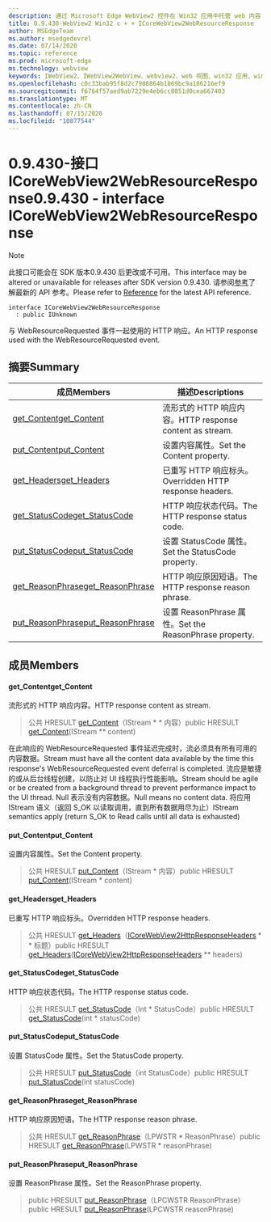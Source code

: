 ```yaml
---
description: 通过 Microsoft Edge WebView2 控件在 Win32 应用中托管 web 内容
title: 0.9.430-WebView2 Win32 c + + ICoreWebView2WebResourceResponse
author: MSEdgeTeam
ms.author: msedgedevrel
ms.date: 07/14/2020
ms.topic: reference
ms.prod: microsoft-edge
ms.technology: webview
keywords: IWebView2、IWebView2WebView、webview2、web 视图、win32 应用、win32、edge、ICoreWebView2、ICoreWebView2Host、浏览器控件、边缘 html
ms.openlocfilehash: c0c33bab95f8d2c7908864b1869bc9a186216ef9
ms.sourcegitcommit: f6764f57aed9ab7229e4eb6cc8851d0cea667403
ms.translationtype: MT
ms.contentlocale: zh-CN
ms.lasthandoff: 07/15/2020
ms.locfileid: "10877544"
---
```

# <span data-ttu-id="72ea0-104">0.9.430-接口 ICoreWebView2WebResourceResponse</span><span class="sxs-lookup"><span data-stu-id="72ea0-104">0.9.430 - interface ICoreWebView2WebResourceResponse</span></span> 

> [!NOTE]
> <span data-ttu-id="72ea0-105">此接口可能会在 SDK 版本0.9.430 后更改或不可用。</span><span class="sxs-lookup"><span data-stu-id="72ea0-105">This interface may be altered or unavailable for releases after SDK version 0.9.430.</span></span> <span data-ttu-id="72ea0-106">请参阅[参考](../../../webview2-api-reference.md)了解最新的 API 参考。</span><span class="sxs-lookup"><span data-stu-id="72ea0-106">Please refer to [Reference](../../../webview2-api-reference.md) for the latest API reference.</span></span>

```
interface ICoreWebView2WebResourceResponse
  : public IUnknown
```

<span data-ttu-id="72ea0-107">与 WebResourceRequested 事件一起使用的 HTTP 响应。</span><span class="sxs-lookup"><span data-stu-id="72ea0-107">An HTTP response used with the WebResourceRequested event.</span></span>

## <span data-ttu-id="72ea0-108">摘要</span><span class="sxs-lookup"><span data-stu-id="72ea0-108">Summary</span></span>

 <span data-ttu-id="72ea0-109">成员</span><span class="sxs-lookup"><span data-stu-id="72ea0-109">Members</span></span>                        | <span data-ttu-id="72ea0-110">描述</span><span class="sxs-lookup"><span data-stu-id="72ea0-110">Descriptions</span></span>
--------------------------------|---------------------------------------------
[<span data-ttu-id="72ea0-111">get_Content</span><span class="sxs-lookup"><span data-stu-id="72ea0-111">get_Content</span></span>](#get_content) | <span data-ttu-id="72ea0-112">流形式的 HTTP 响应内容。</span><span class="sxs-lookup"><span data-stu-id="72ea0-112">HTTP response content as stream.</span></span>
[<span data-ttu-id="72ea0-113">put_Content</span><span class="sxs-lookup"><span data-stu-id="72ea0-113">put_Content</span></span>](#put_content) | <span data-ttu-id="72ea0-114">设置内容属性。</span><span class="sxs-lookup"><span data-stu-id="72ea0-114">Set the Content property.</span></span>
[<span data-ttu-id="72ea0-115">get_Headers</span><span class="sxs-lookup"><span data-stu-id="72ea0-115">get_Headers</span></span>](#get_headers) | <span data-ttu-id="72ea0-116">已重写 HTTP 响应标头。</span><span class="sxs-lookup"><span data-stu-id="72ea0-116">Overridden HTTP response headers.</span></span>
[<span data-ttu-id="72ea0-117">get_StatusCode</span><span class="sxs-lookup"><span data-stu-id="72ea0-117">get_StatusCode</span></span>](#get_statuscode) | <span data-ttu-id="72ea0-118">HTTP 响应状态代码。</span><span class="sxs-lookup"><span data-stu-id="72ea0-118">The HTTP response status code.</span></span>
[<span data-ttu-id="72ea0-119">put_StatusCode</span><span class="sxs-lookup"><span data-stu-id="72ea0-119">put_StatusCode</span></span>](#put_statuscode) | <span data-ttu-id="72ea0-120">设置 StatusCode 属性。</span><span class="sxs-lookup"><span data-stu-id="72ea0-120">Set the StatusCode property.</span></span>
[<span data-ttu-id="72ea0-121">get_ReasonPhrase</span><span class="sxs-lookup"><span data-stu-id="72ea0-121">get_ReasonPhrase</span></span>](#get_reasonphrase) | <span data-ttu-id="72ea0-122">HTTP 响应原因短语。</span><span class="sxs-lookup"><span data-stu-id="72ea0-122">The HTTP response reason phrase.</span></span>
[<span data-ttu-id="72ea0-123">put_ReasonPhrase</span><span class="sxs-lookup"><span data-stu-id="72ea0-123">put_ReasonPhrase</span></span>](#put_reasonphrase) | <span data-ttu-id="72ea0-124">设置 ReasonPhrase 属性。</span><span class="sxs-lookup"><span data-stu-id="72ea0-124">Set the ReasonPhrase property.</span></span>

## <span data-ttu-id="72ea0-125">成员</span><span class="sxs-lookup"><span data-stu-id="72ea0-125">Members</span></span>

#### <span data-ttu-id="72ea0-126">get_Content</span><span class="sxs-lookup"><span data-stu-id="72ea0-126">get_Content</span></span> 

<span data-ttu-id="72ea0-127">流形式的 HTTP 响应内容。</span><span class="sxs-lookup"><span data-stu-id="72ea0-127">HTTP response content as stream.</span></span>

> <span data-ttu-id="72ea0-128">公共 HRESULT [get_Content](#get_content)（IStream \* \* 内容）</span><span class="sxs-lookup"><span data-stu-id="72ea0-128">public HRESULT [get_Content](#get_content)(IStream \*\* content)</span></span>

<span data-ttu-id="72ea0-129">在此响应的 WebResourceRequested 事件延迟完成时，流必须具有所有可用的内容数据。</span><span class="sxs-lookup"><span data-stu-id="72ea0-129">Stream must have all the content data available by the time this response's WebResourceRequested event deferral is completed.</span></span> <span data-ttu-id="72ea0-130">流应是敏捷的或从后台线程创建，以防止对 UI 线程执行性能影响。</span><span class="sxs-lookup"><span data-stu-id="72ea0-130">Stream should be agile or be created from a background thread to prevent performance impact to the UI thread.</span></span> <span data-ttu-id="72ea0-131">Null 表示没有内容数据。</span><span class="sxs-lookup"><span data-stu-id="72ea0-131">Null means no content data.</span></span> <span data-ttu-id="72ea0-132">将应用 IStream 语义（返回 S_OK 以读取调用，直到所有数据用尽为止）</span><span class="sxs-lookup"><span data-stu-id="72ea0-132">IStream semantics apply (return S_OK to Read calls until all data is exhausted)</span></span>

#### <span data-ttu-id="72ea0-133">put_Content</span><span class="sxs-lookup"><span data-stu-id="72ea0-133">put_Content</span></span> 

<span data-ttu-id="72ea0-134">设置内容属性。</span><span class="sxs-lookup"><span data-stu-id="72ea0-134">Set the Content property.</span></span>

> <span data-ttu-id="72ea0-135">公共 HRESULT [put_Content](#put_content)（IStream \* 内容）</span><span class="sxs-lookup"><span data-stu-id="72ea0-135">public HRESULT [put_Content](#put_content)(IStream \* content)</span></span>

#### <span data-ttu-id="72ea0-136">get_Headers</span><span class="sxs-lookup"><span data-stu-id="72ea0-136">get_Headers</span></span> 

<span data-ttu-id="72ea0-137">已重写 HTTP 响应标头。</span><span class="sxs-lookup"><span data-stu-id="72ea0-137">Overridden HTTP response headers.</span></span>

> <span data-ttu-id="72ea0-138">公共 HRESULT [get_Headers](#get_headers)（[ICoreWebView2HttpResponseHeaders](ICoreWebView2HttpResponseHeaders.md) \* \* 标题）</span><span class="sxs-lookup"><span data-stu-id="72ea0-138">public HRESULT [get_Headers](#get_headers)([ICoreWebView2HttpResponseHeaders](ICoreWebView2HttpResponseHeaders.md) \*\* headers)</span></span>

#### <span data-ttu-id="72ea0-139">get_StatusCode</span><span class="sxs-lookup"><span data-stu-id="72ea0-139">get_StatusCode</span></span> 

<span data-ttu-id="72ea0-140">HTTP 响应状态代码。</span><span class="sxs-lookup"><span data-stu-id="72ea0-140">The HTTP response status code.</span></span>

> <span data-ttu-id="72ea0-141">公共 HRESULT [get_StatusCode](#get_statuscode)（Int \* StatusCode）</span><span class="sxs-lookup"><span data-stu-id="72ea0-141">public HRESULT [get_StatusCode](#get_statuscode)(int \* statusCode)</span></span>

#### <span data-ttu-id="72ea0-142">put_StatusCode</span><span class="sxs-lookup"><span data-stu-id="72ea0-142">put_StatusCode</span></span> 

<span data-ttu-id="72ea0-143">设置 StatusCode 属性。</span><span class="sxs-lookup"><span data-stu-id="72ea0-143">Set the StatusCode property.</span></span>

> <span data-ttu-id="72ea0-144">公共 HRESULT [put_StatusCode](#put_statuscode)（int StatusCode）</span><span class="sxs-lookup"><span data-stu-id="72ea0-144">public HRESULT [put_StatusCode](#put_statuscode)(int statusCode)</span></span>

#### <span data-ttu-id="72ea0-145">get_ReasonPhrase</span><span class="sxs-lookup"><span data-stu-id="72ea0-145">get_ReasonPhrase</span></span> 

<span data-ttu-id="72ea0-146">HTTP 响应原因短语。</span><span class="sxs-lookup"><span data-stu-id="72ea0-146">The HTTP response reason phrase.</span></span>

> <span data-ttu-id="72ea0-147">公共 HRESULT [get_ReasonPhrase](#get_reasonphrase)（LPWSTR \* ReasonPhrase）</span><span class="sxs-lookup"><span data-stu-id="72ea0-147">public HRESULT [get_ReasonPhrase](#get_reasonphrase)(LPWSTR \* reasonPhrase)</span></span>

#### <span data-ttu-id="72ea0-148">put_ReasonPhrase</span><span class="sxs-lookup"><span data-stu-id="72ea0-148">put_ReasonPhrase</span></span> 

<span data-ttu-id="72ea0-149">设置 ReasonPhrase 属性。</span><span class="sxs-lookup"><span data-stu-id="72ea0-149">Set the ReasonPhrase property.</span></span>

> <span data-ttu-id="72ea0-150">public HRESULT [put_ReasonPhrase](#put_reasonphrase)（LPCWSTR ReasonPhrase）</span><span class="sxs-lookup"><span data-stu-id="72ea0-150">public HRESULT [put_ReasonPhrase](#put_reasonphrase)(LPCWSTR reasonPhrase)</span></span>

